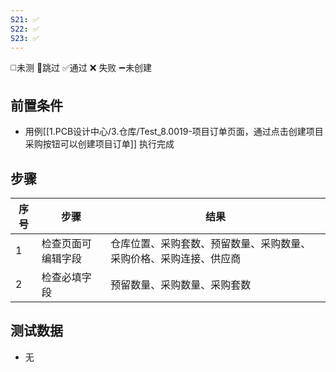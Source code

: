 ```yaml
---
S21: ✅
S22: ✅
S23: ✅
---
```

◻️未测    🚫跳过     ✅通过    ❌ 失败    ➖未创建

## 前置条件

- 用例[[1.PCB设计中心/3.仓库/Test_8.0019-项目订单页面，通过点击创建项目采购按钮可以创建项目订单]] 执行完成

## 步骤

| 序号  | 步骤        | 结果                                |
| --- | --------- | --------------------------------- |
| 1   | 检查页面可编辑字段 | 仓库位置、采购套数、预留数量、采购数量、采购价格、采购连接、供应商 |
| 2   | 检查必填字段    | 预留数量、采购数量、采购套数                    |

## 测试数据

- 无
